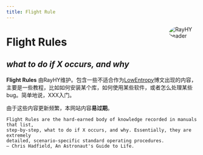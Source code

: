 ```yaml
---
title: Flight Rule
---
```


[<img src="https://lowentropy.jinxiapu.cn/img/cat.jpg" style="max-width:15%;min-width:40px;float:right;border-radius:50%" alt="RayHY header" />](https://lowentropy.me)

# Flight Rules

## _what to do if X occurs, and why_

**Flight Rules** 由RayHY维护。包含一些不适合作为[LowEntropy](https://lowentropy.me)博文出现的内容，主要是一些教程，比如如何安装某个库，如何使用某些软件，或者怎么处理某些bug。简单地说，XXX入门。

由于这些内容更新频繁，本网站内容**易过期**。

```text
Flight Rules are the hard-earned body of knowledge recorded in manuals that list,
step-by-step, what to do if X occurs, and why. Essentially, they are extremely
detailed, scenario-specific standard operating procedures.
— Chris Hadfield, An Astronaut's Guide to Life.
```